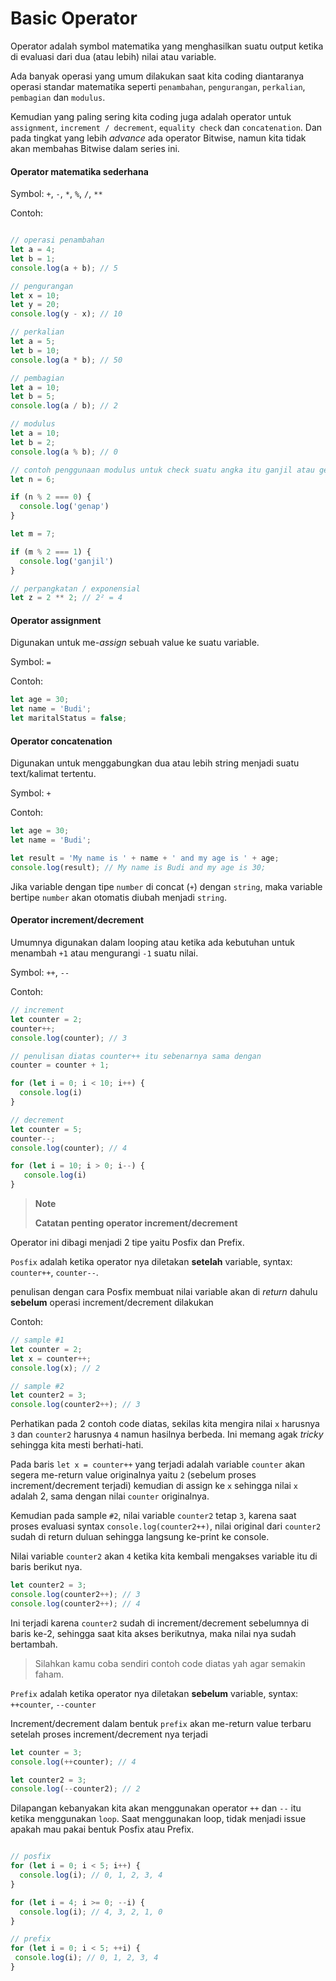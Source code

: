 # Basic Operator

Operator adalah symbol matematika yang menghasilkan suatu output ketika di evaluasi dari dua (atau lebih) nilai atau variable. 

Ada banyak operasi yang umum dilakukan saat kita coding diantaranya operasi standar matematika seperti ```penambahan```, ```pengurangan```, ```perkalian```, ```pembagian``` dan ```modulus```.

Kemudian yang paling sering kita coding juga adalah operator untuk ```assignment```, ```increment / decrement```, ```equality check``` dan ```concatenation```. Dan pada tingkat yang lebih _advance_ ada operator Bitwise, namun kita tidak akan membahas Bitwise dalam series ini.


#### Operator matematika sederhana

Symbol: ```+```, ```-```, ```*```, ```%```, ```/```, ```**```

Contoh:
```javascript

// operasi penambahan
let a = 4;
let b = 1;
console.log(a + b); // 5

// pengurangan
let x = 10;
let y = 20;
console.log(y - x); // 10

// perkalian
let a = 5;
let b = 10;
console.log(a * b); // 50

// pembagian
let a = 10;
let b = 5;
console.log(a / b); // 2

// modulus
let a = 10;
let b = 2;
console.log(a % b); // 0

// contoh penggunaan modulus untuk check suatu angka itu ganjil atau genap
let n = 6;

if (n % 2 === 0) {
  console.log('genap')
}

let m = 7;

if (m % 2 === 1) {
  console.log('ganjil')
}

// perpangkatan / exponensial
let z = 2 ** 2; // 2² = 4

```

#### Operator assignment

Digunakan untuk me-_assign_ sebuah value ke suatu variable.

Symbol: ```=```

Contoh:
```javascript
let age = 30;
let name = 'Budi';
let maritalStatus = false;
```
#### Operator concatenation

Digunakan untuk menggabungkan dua atau lebih string menjadi suatu text/kalimat tertentu.

Symbol: ```+```

Contoh:
```javascript
let age = 30;
let name = 'Budi';

let result = 'My name is ' + name + ' and my age is ' + age;
console.log(result); // My name is Budi and my age is 30;

```
Jika variable dengan tipe ```number``` di concat (```+```) dengan ```string```, maka variable bertipe ```number``` akan otomatis diubah menjadi ```string```.



#### Operator increment/decrement

Umumnya digunakan dalam looping atau ketika ada kebutuhan untuk menambah ```+1``` atau mengurangi ```-1``` suatu nilai.

Symbol: ```++```, ```--```

Contoh: 
```javascript
// increment
let counter = 2;
counter++;
console.log(counter); // 3

// penulisan diatas counter++ itu sebenarnya sama dengan
counter = counter + 1;

for (let i = 0; i < 10; i++) {
  console.log(i)
}

// decrement
let counter = 5;
counter--;
console.log(counter); // 4

for (let i = 10; i > 0; i--) {
   console.log(i)
}

```
> **Note**
> 
> **Catatan penting operator increment/decrement**
> 
Operator ini dibagi menjadi 2 tipe yaitu Posfix dan Prefix.
 
```Posfix``` adalah ketika operator nya diletakan **setelah** variable, syntax: ```counter++```, ```counter--```.

penulisan dengan cara Posfix membuat nilai variable akan di _return_ dahulu **sebelum** operasi increment/decrement dilakukan

Contoh:
```javascript
// sample #1
let counter = 2;
let x = counter++;
console.log(x); // 2

// sample #2
let counter2 = 3;
console.log(counter2++); // 3

```
Perhatikan pada 2 contoh code diatas, sekilas kita mengira nilai ```x``` harusnya ```3``` dan ```counter2``` harusnya ```4``` namun hasilnya berbeda.
Ini memang agak _tricky_ sehingga kita mesti berhati-hati.

Pada baris ```let x = counter++``` yang terjadi adalah variable ```counter``` akan segera me-return value originalnya yaitu ```2``` (sebelum proses increment/decrement terjadi) kemudian di assign ke ```x``` sehingga nilai ```x``` adalah 2, sama dengan nilai ```counter``` originalnya.

Kemudian pada sample ```#2```, nilai variable ```counter2``` tetap ```3```, karena saat proses evaluasi syntax ```console.log(counter2++)```, nilai original dari ```counter2``` sudah di return duluan sehingga langsung ke-print ke console.

Nilai variable ```counter2``` akan ```4``` ketika kita kembali mengakses variable itu di baris berikut nya.

```javascript
let counter2 = 3;
console.log(counter2++); // 3
console.log(counter2++); // 4
```
Ini terjadi karena ```counter2``` sudah di increment/decrement sebelumnya di baris ke-2, sehingga saat kita akses berikutnya, maka nilai nya sudah bertambah.

> Silahkan kamu coba sendiri contoh code diatas yah agar semakin faham.

 
```Prefix``` adalah ketika operator nya diletakan **sebelum** variable, syntax: ```++counter```, ```--counter```

Increment/decrement dalam bentuk ```prefix``` akan me-return value terbaru setelah proses increment/decrement nya terjadi

```javascript
let counter = 3;
console.log(++counter); // 4

let counter2 = 3;
console.log(--counter2); // 2

```

Dilapangan kebanyakan kita akan menggunakan operator ```++``` dan ```--``` itu ketika menggunakan ```loop```. Saat menggunakan loop, tidak menjadi issue apakah mau pakai bentuk Posfix atau Prefix.

```javascript

// posfix
for (let i = 0; i < 5; i++) {
  console.log(i); // 0, 1, 2, 3, 4
}

for (let i = 4; i >= 0; --i) {
  console.log(i); // 4, 3, 2, 1, 0
}

// prefix
for (let i = 0; i < 5; ++i) {
 console.log(i); // 0, 1, 2, 3, 4
}

```


